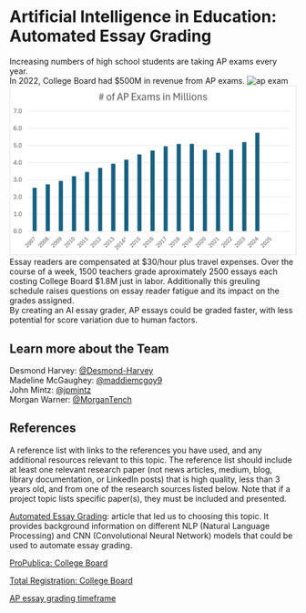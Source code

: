 # Artificial Intelligence in Education: Automated Essay Grading
Increasing numbers of high school students are taking AP exams every year.  
In 2022, College Board had $500M in revenue from AP exams. 
![ap exam](https://i.insider.com/655a45b24ca513d8242bf8ab?width=700)  
![image](Picture1.png)
Essay readers are compensated at $30/hour plus travel expenses. Over the course of a week, 1500 teachers grade aproximately 2500 essays each costing College Board $1.8M just in labor. Additionally this greuling schedule raises questions on essay reader fatigue and its impact on the grades assigned.  
By creating an AI essay grader, AP essays could be graded faster, with less potential for score variation due to human factors. 


## Learn more about the Team
Desmond Harvey: [@Desmond-Harvey](https://github.com/Desmond-Harvey)  
Madeline McGaughey: [@maddiemcgoy9](https://github.com/maddiemcgoy9)  
John Mintz: [@jpmintz](https://github.com/jpmintz)  
Morgan Warner: [@MorganTench](https://github.com/MorganTench)  

## References
A reference list with links to the references you have used, and any additional resources relevant to this topic. The reference list should include at least one relevant research paper (not news articles, medium, blog, library documentation, or LinkedIn posts) that is high quality, less than 3 years old, and from one of the research sources listed below. Note that if a project topic lists specific paper(s), they must be included and presented.

[Automated Essay Grading](https://onlinelibrary.wiley.com/doi/10.4218/etrij.2023-0324): article that led us to choosing this topic. It provides background information on different NLP (Natural Language Processing) and CNN (Convolutional Neural Network) models that could be used to automate essay grading.

[ProPublica: College Board](https://projects.propublica.org/nonprofits/organizations/131623965)

[Total Registration: College Board](https://www.totalregistration.net/AP-Exam-Registration-Service/Follow-The-Money-History-of-College-Board-Finances.php)

[AP essay grading timeframe](https://morganparkacademy.wordpress.com/2015/07/08/behind-the-scenes-at-the-ap-exam-or-how-to-grade-2500-essays-in-one-week/)
